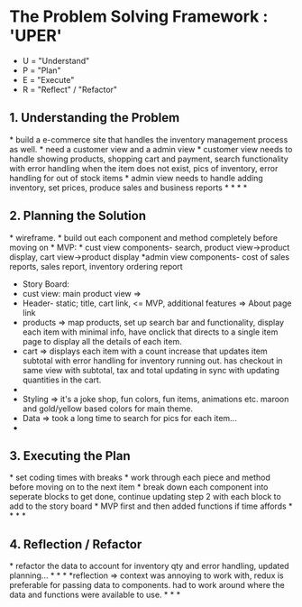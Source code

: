 <h1>The Problem Solving Framework : 'UPER'</h1>

* U = "Understand"
* P = "Plan"
* E = "Execute"
* R = "Reflect" / "Refactor"

<h2>1. Understanding the Problem</h2>
* build a e-commerce site that handles the inventory management process as well.
* need a customer view and a admin view
* customer view needs to handle showing products, shopping cart and payment, search functionality with error handling when the item does not exist, pics of inventory, error handling for out of stock items
* admin view needs to handle adding inventory, set prices, produce sales and business reports
*
*
*
*
<h2>
    2. Planning the Solution
</h2>
* wireframe.
* build out each component and method completely before moving on
* MVP:
* cust view components- search, product view->product display, cart view->product display
*admin view components- cost of sales reports, sales report, inventory ordering report


* Story Board:
* cust view: main product view => 
* Header- static; title, cart link, <= MVP, additional features => About page link
* products => map products, set up search bar and functionality, display each item with minimal info, have onclick that directs to a single item page to display all the details of each item.
* cart => displays each item with a count increase that updates item subtotal with error handling for inventory running out. has checkout in same view with subtotal, tax and total updating in sync with updating quantities in the cart.
*
* Styling => it's a joke shop, fun colors, fun items, animations etc. maroon and gold/yellow based colors for main theme.
* Data => took a long time to search for pics for each item...
*
<h2>
    3. Executing the Plan
</h2>
* set coding times with breaks
* work through each piece and method before moving on to the next item
* break down each component into seperate blocks to get done, continue updating step 2 with each block to add to the story board
* MVP first and then added functions if time affords
*
*
*
*
<h2>
    4. Reflection / Refactor
</h2>
* refactor the data to account for inventory qty and error handling, updated planning...
*
*
*
*reflection => context was annoying to work with, redux is preferable for passing data to components. had to work around where the data and functions were available to use. 
*
*
*